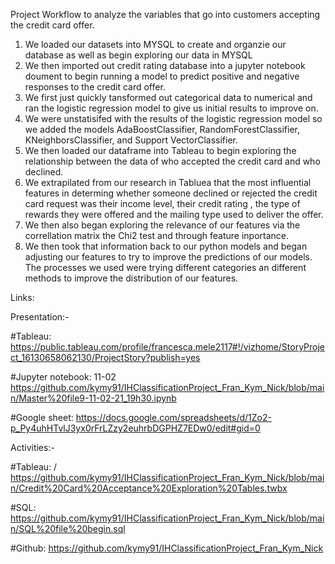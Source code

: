 Project Workflow to analyze the variables that go into customers accepting the credit card offer.

1. We loaded our datasets into MYSQL to create and organzie our database as well as begin exploring our data in MYSQL
2. We then imported out credit rating database into a jupyter notebook doument to begin running a model to predict positive and negative responses to the credit card offer.
3. We first just quickly tansformed out categorical data to numerical and ran the logistic regression model to give us initial results to improve on.
4. We were unstatisifed with the results of the logistic regression model  so we added the models AdaBoostClassifier, RandomForestClassifier, KNeighborsClassifier, and Support VectorClassifier.
5. We then loaded our dataframe into Tableau to begin exploring the relationship between the data of who accepted the credit card and who declined.
6. We extrapilated from our research in Tabluea that the most influential features in determing whether someone declined or rejected the credit card request was their income level, their credit rating , the type of rewards they were offered and the mailing type used to deliver the offer. 
7.  We then also began exploring the relevance of our features via the correllation matrix the Chi2 test and through feature inportance.
8. We then took that information back to our python models and began adjusting our features to try to improve the predictions of our models. The processes we used were trying different categories an different methods to improve the distribution of our features.





Links: 

Presentation:-

#Tableau: https://public.tableau.com/profile/francesca.mele2117#!/vizhome/StoryProject_16130658062130/ProjectStory?publish=yes

#Jupyter notebook: 11-02 https://github.com/kymy91/IHClassificationProject_Fran_Kym_Nick/blob/main/Master%20file9-11-02-21_19h30.ipynb

#Google sheet: https://docs.google.com/spreadsheets/d/1Zo2-p_Py4uhHTvlJ3yx0rFrLZzy2euhrbDGPHZ7EDw0/edit#gid=0


Activities:-

#Tableau: / https://github.com/kymy91/IHClassificationProject_Fran_Kym_Nick/blob/main/Credit%20Card%20Acceptance%20Exploration%20Tables.twbx

#SQL: https://github.com/kymy91/IHClassificationProject_Fran_Kym_Nick/blob/main/SQL%20file%20begin.sql


#Github: https://github.com/kymy91/IHClassificationProject_Fran_Kym_Nick